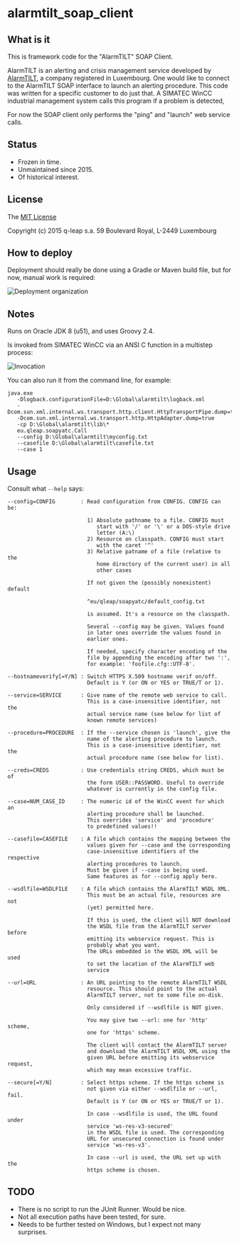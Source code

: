 # alarmtilt_soap_client

## What is it

This is framework code for the "AlarmTILT" SOAP Client. 

AlarmTILT is an alerting and crisis management service
developed by [AlarmTILT](https://www.alarmtilt.com/lu/), a company registered in Luxembourg. One would like 
to connect to the AlarmTILT SOAP interface to launch an alerting procedure. This code was written for a 
specific customer to do just that. A SIMATEC WinCC industrial management system calls this program if a
problem is detected,

For now the SOAP client only performs the "ping" and "launch" web service calls.

## Status

   * Frozen in time.
   * Unmaintained since 2015.
   * Of historical interest.
   
## License

The [MIT License](http://opensource.org/licenses/MIT)

Copyright (c) 2015 q-leap s.a. 59 Boulevard Royal, L-2449 Luxembourg

## How to deploy

Deployment should really be done using a Gradle or Maven build file, but for now, manual work is required:

![Deployment organization](https://github.com/dtonhofer/alarmtilt_soap_client/blob/master/doc/Organization.yed.png)

## Notes

Runs on Oracle JDK 8 (u51), and uses Groovy 2.4.

Is invoked from SIMATEC WinCC via an ANSI C function in a multistep process:

![Invocation](https://github.com/dtonhofer/alarmtilt_soap_client/blob/master/doc/AlarmTILT_principle.yed.png)

You can also run it from the command line, for example:

```
java.exe 
   -Dlogback.configurationFile=D:\Global\alarmtilt\logback.xml
   -Dcom.sun.xml.internal.ws.transport.http.client.HttpTransportPipe.dump=true
   -Dcom.sun.xml.internal.ws.transport.http.HttpAdapter.dump=true
   -cp D:\Global\alarmtilt\lib\*
   eu.qleap.soapyatc.Call
   --config D:\Global\alarmtilt\myconfig.txt
   --casefile D:\Global\alarmtilt\casefile.txt
   --case 1
```

## Usage

Consult what `--help` says:

```
--config=CONFIG        : Read configuration from CONFIG. CONFIG can be:

                         1) Absolute pathname to a file. CONFIG must
                            start with '/' or '\' or a DOS-style drive
                            letter (A:\)
                         2) Resource on classpath. CONFIG must start
                            with the caret '^'
                         3) Relative patname of a file (relative to the
                            home directory of the current user) in all
                            other cases

                         If not given the (possibly nonexistent) default

                         ^eu/qleap/soapyatc/default_config.txt

                         is assumed. It's a resource on the classpath.

                         Several --config may be given. Values found
                         in later ones override the values found in
                         earlier ones.

                         If needed, specify character encoding of the
                         file by appending the encoding after two ':',
                         for example: 'foofile.cfg::UTF-8'.

--hostnameverify[=Y/N] : Switch HTTPS X.509 hostname verif on/off.
                         Default is Y (or ON or YES or TRUE/T or 1).

--service=SERVICE      : Give name of the remote web service to call.
                         This is a case-insensitive identifier, not the
                         actual service name (see below for list of
                         known remote services)

--procedure=PROCEDURE  : If the --service chosen is 'launch', give the
                         name of the alerting procedure to launch.
                         This is a case-insensitive identifier, not the
                         actual procedure name (see below for list).

--creds=CREDS          : Use credentials string CREDS, which must be of
                         the form USER::PASSWORD. Useful to override
                         whatever is currently in the config file.

--case=NUM_CASE_ID     : The numeric id of the WinCC event for which an
                         alerting procedure shall be launched.
                         This overrides 'service' and 'procedure'
                         to predefined values!!

--casefile=CASEFILE    : A file which contains the mapping between the
                         values given for --case and the corresponding
                         case-insensitive identifiers of the respective
                         alerting procedures to launch.
                         Must be given if --case is being used.
                         Same features as for --config apply here.

--wsdlfile=WSDLFILE    : A file which contains the AlarmTILT WSDL XML.
                         This must be an actual file, resources are not
                         (yet) permitted here.

                         If this is used, the client will NOT download
                         the WSDL file from the AlarmTILT server before
                         emitting its webservice request. This is
                         probably what you want.
                         The URLs embedded in the WSDL XML will be used
                         to set the location of the AlarmTILT web
                         service

--url=URL              : An URL pointing to the remote AlarmTILT WSDL
                         resource. This should point to the actual
                         AlarmTILT server, not to some file on-disk.

                         Only considered if --wsdlfile is NOT given.

                         You may give two --url: one for 'http' scheme,
                         one for 'https' scheme.

                         The client will contact the AlarmTILT server
                         and download the AlarmTILT WSDL XML using the
                         given URL before emitting its webservice request,
                         which may mean excessive traffic.

--secure[=Y/N]         : Select https scheme. If the https scheme is
                         not given via either --wsdlfile or --url, fail.
                         Default is Y (or ON or YES or TRUE/T or 1).

                         In case --wsdlfile is used, the URL found under
                         service 'ws-res-v3-secured'
                         in the WSDL file is used. The corresponding
                         URL for unsecured connection is found under
                         service 'ws-res-v3'.

                         In case --url is used, the URL set up with the
                         https scheme is chosen.

```

## TODO

+ There is no script to run the JUnit Runner. Would be nice.
+ Not all execution paths have been tested, for sure.
+ Needs to be further tested on Windows, but I expect not many surprises.
